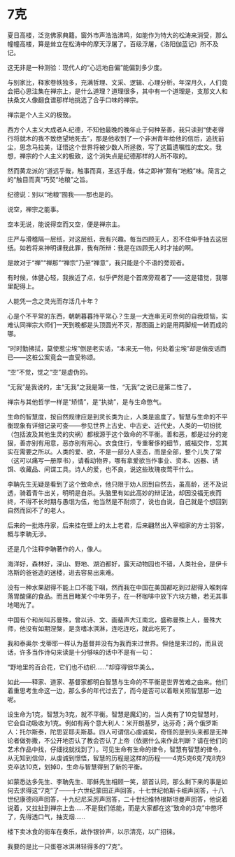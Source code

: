    

# 7克

夏日高楼，泛览佛家典籍。窗外市声浩浩沸鸣，如能作为特大的松涛来消受，那么幢幢高楼，算是耸立在松涛中的摩天浮屠了。百级浮屠，《洛阳伽蓝记》所不及记。

这无非是一种测验：现代人的“心远地自偏”能偏到多少度。

  

与别家比，释家卷帙独多，充满哲理、文采、逻辑、心理分析。年深月久，人们竟会把心思注集在禅宗上，是什么道理？道理很多，其中有一个道理是，支那文人和扶桑文人像翻食谱那样地挑选了合乎口味的禅宗。

禅宗是个人主义的极致。

  

西方个人主义大成者A.纪德，不知他最晚的晚年止于何种至善，我只读到“使老得行将就木的我不致绝望地死去”，那是他收到了一个非洲青年给他的信后，追抚前尘，思念马拉美，证悟这个世界将被少数人所拯救，写了这篇遗嘱性的宏文。我想，禅宗的个人主义的极致，这个消失点是纪德那样的人所不取的。

然而黄龙派的“道远乎哉，触事而真，圣远乎哉，体之即神”颇有“地粮”味。简言之的“触目而真”巧契“地粮”之旨。

纪德说：别以“地粮”囿我——那也是的。

  

说空，禅宗之能事。

空本无说，能说得空而又空，便是禅宗主。

庄严与滑稽隔一层纸，对这层纸，我有兴趣。每当四顾无人，忍不住伸手抽去这层纸。如若将来神明课我此罪，我有所辩：我是在四顾无人时才抽的啊。

是故对于“禅”“禅那”“禅宗”乃至“禅意”，我只能是个不语的旁观者。

有时候，体健心轻，我挨近了点，似乎俨然是个首席旁观者了——这是错觉，我哪里配得上。

  

人能凭一念之灵光而存活几十年？

心是个不平常的东西，朝朝暮暮持平常心？生是一大连串无可奈何的自我烦恼，实难认同禅宗大师们一天到晚都是头顶圆光不灭，那图画上的是用两脚规一转而成的哪。

“时时勤拂拭，莫使惹尘埃”倒是老实话，“本来无一物，何处着尘埃”却是俏皮话而已——这桩公案竟会一直受称颂。

“空”不觉，觉之“空”是虚伪的。

“无我”是我说的，主“无我”之我是第一性，“无我”之说已是第二性了。

  

禅宗与其他哲学一样是“矫情”，是“执拗”，是与生命憋气。

生命的智慧度，按自然规律应是到灵长类为止，人类是逾度了。智慧与生命的不平衡现象有详细记录可查——参见世界上古史、中古史、近代史。人类的一切纷扰（包括波及其他生灵的灾祸）都根源于这个致命的不平衡。善和恶，都是过分的宠狠，善亦别有用意，恶亦别有用心。衣食住行，专重奢侈的细节，威福交作，忘其实在需要之所以。人类的爱、欲，不是一部分人变态，而是全部，整个儿失了常（这可以痛写一册厚书），请看动物界，哪有拿爱欲当作事业、资本、凶器、诱饵、收藏品、间谍工具。诗人的爱，也不良，说这些玫瑰夜莺干什么。

  

李聃先生无疑是看到了这个致命点，他只限于劝人回到自然去，虽高龄，还不及说透，骑着青牛出关，明明是自杀。头脑里有如此高妙的辩证法，却因没福无疾而终，不得不长时期与愚氓为伍，他当然是不耐烦了，说也白说，自己就是个想回到自然而回不了的老人。

后来的一批炼丹家，后来挂在壁上的太上老君，后来翩然出入宰相家的方士羽客，概与李聃无涉。

还是几个注释李聃著作的人，像人。

  

海洋好，森林好，深山、野地、湖泊都好，露天动物园也不错，人类社会，是伊卡洛斯的爸爸造的迷楼，进去容易出来难。

没有一种水果甜得不能上口不能下咽，然而我在中国在美国都吃到过甜得入喉刺痒落胃酸痛的食品。而且目睹某个中年男子，在一杯咖啡中放下六块方糖，若无其事地喝光了。

中国有个和尚叫苏曼殊，曾以诗、文、画蜚声大江南北，盛称曼殊上人，曼殊大师，他没有如期涅槃，是贪嗜冰淇淋，连吃连吃，就此吃死了。

  

我和泰奥尔·戈蒂耶一样认为基督并没有为我而来过世界。但他是来过的，而且说话，许多当作诗句来读是十分够味的话中不是有一句：

“野地里的百合花，它们也不纺织……”却穿得很华美么。

如此——释家、道家、基督家都明白智慧与生命的不平衡是世界苦难之由来。他们着重思考生命这一边，那么多的年代过去了，而今是否可以着眼关照智慧那一边呢。

设生命为1克，智慧为3克，就不平衡。智慧是魔幻的，当人类有了10克智慧时，它会自动吸收为1克。例如有两个意大利人：米开朗基罗，达芬奇；两个俄罗斯人：托尔斯泰，陀思妥耶夫斯基。四人可谓信心虔诚矣，奇怪的是到头来都是无神论者做弥撒，不公开地否认了教会否认了上帝（依据什么来作此判断？请在他们的艺术作品中找，仔细找就找到了）。可见生命有生命的律令，智慧有智慧的律令，从无知到信仰，从虔诚到憬悟，智慧的历程是这样的历程——4克5克6克7克8克9克卒达10克，划掉0，生命与智慧得到了新的平衡。

  

如蒙悉达多先生、李聃先生、耶稣先生相顾一笑，颔首认同，那么剩下来的事是如何去求得这“7克”了——十六世纪蒙田正声回答，十七世纪帕斯卡细声回答，十八世纪康德闷声回答，十九纪尼采厉声回答，二十世纪维特根斯坦曼声回答，他说着说着，又拉扯到禅宗上去……不是我们低能，而是大家都在这“致命的3克”中憋坏了，先得透口气，抽支烟……

楼下卖冰食的街车在奏乐，故作银铃声，以示清亮，以广招徕。

我要的是比一只蛋卷冰淇淋轻得多的“7克”。